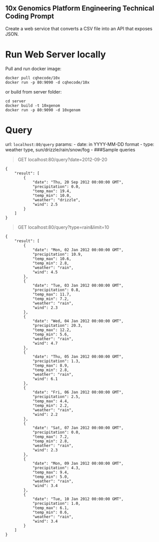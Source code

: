 ## 10x Genomics Platform Engineering Technical Coding Prompt

Create a web service that converts a CSV file into an API that exposes JSON.

# Run Web Server locally
Pull and run docker image:
```
docker pull cqhecode/10x
docker run -p 80:9090 -d cqhecode/10x
```

or build from server folder:
```
cd server
docker build -t 10xgenom 
docker run -p 80:9090 -d 10xgenom
```

# Query
url: `localhost:80/query` 
params:
    - date: in YYYY-MM-DD format
    - type: weather type, sun/drizzle/rain/snow/fog 
    - 
###Sample queries
>GET localhost:80/query?date=2012-09-20
```
{
    "result": [
        {
            "date": "Thu, 20 Sep 2012 00:00:00 GMT",
            "precipitation": 0.0,
            "temp_max": 19.4,
            "temp_min": 10.0,
            "weather": "drizzle",
            "wind": 2.5
        }
    ]
}
```

> GET localhost:80/query?type=rain&limit=10
```
{
    "result": [
        {
            "date": "Mon, 02 Jan 2012 00:00:00 GMT",
            "precipitation": 10.9,
            "temp_max": 10.6,
            "temp_min": 2.8,
            "weather": "rain",
            "wind": 4.5
        },
        {
            "date": "Tue, 03 Jan 2012 00:00:00 GMT",
            "precipitation": 0.8,
            "temp_max": 11.7,
            "temp_min": 7.2,
            "weather": "rain",
            "wind": 2.3
        },
        {
            "date": "Wed, 04 Jan 2012 00:00:00 GMT",
            "precipitation": 20.3,
            "temp_max": 12.2,
            "temp_min": 5.6,
            "weather": "rain",
            "wind": 4.7
        },
        {
            "date": "Thu, 05 Jan 2012 00:00:00 GMT",
            "precipitation": 1.3,
            "temp_max": 8.9,
            "temp_min": 2.8,
            "weather": "rain",
            "wind": 6.1
        },
        {
            "date": "Fri, 06 Jan 2012 00:00:00 GMT",
            "precipitation": 2.5,
            "temp_max": 4.4,
            "temp_min": 2.2,
            "weather": "rain",
            "wind": 2.2
        },
        {
            "date": "Sat, 07 Jan 2012 00:00:00 GMT",
            "precipitation": 0.0,
            "temp_max": 7.2,
            "temp_min": 2.8,
            "weather": "rain",
            "wind": 2.3
        },
        {
            "date": "Mon, 09 Jan 2012 00:00:00 GMT",
            "precipitation": 4.3,
            "temp_max": 9.4,
            "temp_min": 5.0,
            "weather": "rain",
            "wind": 3.4
        },
        {
            "date": "Tue, 10 Jan 2012 00:00:00 GMT",
            "precipitation": 1.0,
            "temp_max": 6.1,
            "temp_min": 0.6,
            "weather": "rain",
            "wind": 3.4
        }
    ]
}
```